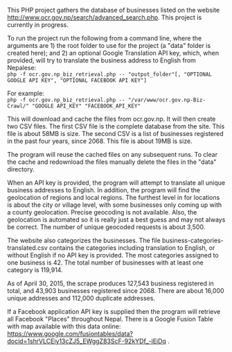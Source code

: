 This PHP project gathers the database of businesses listed on the website http://www.ocr.gov.np/search/advanced_search.php. This project is currently in progress.

To run the project run the following from a command line, where the arguments are 1) the root folder to use for the project (a "data" folder is created here); and 2) an optional Google Translation API key, which, when provided, will try to translate the business address to English from Nepalese:<br>
```php -f ocr.gov.np_biz_retrieval.php -- "output_folder"[, "OPTIONAL GOOGLE API KEY", "OPTIONAL FACEBOOK API KEY"]```

For example:<br>
```php -f ocr.gov.np_biz_retrieval.php -- "/var/www/ocr.gov.np-Biz-Crawl/" "GOOGLE API_KEY" "FACEBOOK_API_KEY"```

This will download and cache the files from ocr.gov.np. It will then create two CSV files. The first CSV file is the complete database from the site. This file is about 58MB is size. The second CSV is a list of businesses registered in the past four years, since 2068. This file is about 19MB is size.

The program will reuse the cached files on any subsequent runs. To clear the cache and redownload the files manually delete the files in the "data" directory.

When an API key is provided, the program will attempt to translate all unique business addresses to English. In addition, the program will find the geolocation of regions and local regions. The furthest level in for locations is about the city or village level, with some businesses only coming up with a county geolocation. Precise geocoding is not available. Also, the geolocation is automated so it is really just a best guess and may not always be correct. The number of unique geocoded requests is about 3,500.

The website also categorizes the businesses. The file business-categories-translated.csv contains the categories including translation to English, or without English if no API key is provided. The most categories assigned to one business is 42. The total number of businesses with at least one category is 119,914.

As of April 30, 2015, the scrape produces 127,543 business registered in total, and 43,903 businesses registered since 2068. There are about 16,000 unique addresses and 112,000 duplicate addresses.

If a Facebook application API key is supplied then the program will retrieve all Facebook "Places" throughout Nepal. There is a Google Fusion Table with map available with this data online: https://www.google.com/fusiontables/data?docid=1shrVLCEiy13cZJ5_EWggZ83ScF-92kYDf_-iEiDq .

